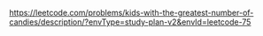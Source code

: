 https://leetcode.com/problems/kids-with-the-greatest-number-of-candies/description/?envType=study-plan-v2&envId=leetcode-75

```
```
